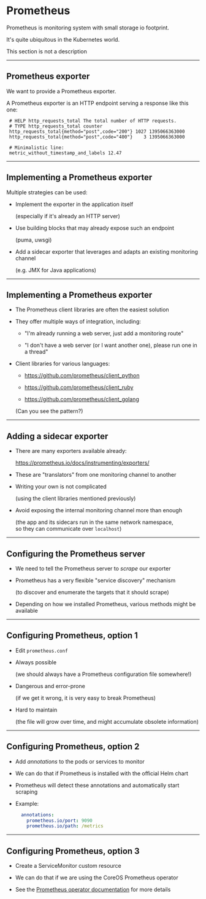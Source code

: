 # Prometheus

Prometheus is monitoring system with small storage io footprint.

It's quite ubiquitous in the Kubernetes world.

This section is not a description

<!--
FIXME maybe just use prometheus.md and add this file after it?
This way there is not need to write a Prom intro.
-->

---

## Prometheus exporter

We want to provide a Prometheus exporter.

A Prometheus exporter is an HTTP endpoint serving a response like this one:

```
 # HELP http_requests_total The total number of HTTP requests.
 # TYPE http_requests_total counter
 http_requests_total{method="post",code="200"} 1027 1395066363000
 http_requests_total{method="post",code="400"}    3 1395066363000

 # Minimalistic line:
 metric_without_timestamp_and_labels 12.47
```

---

## Implementing a Prometheus exporter

Multiple strategies can be used:

- Implement the exporter in the application itself

  (especially if it's already an  HTTP server)

- Use building blocks that may already expose such an endpoint

  (puma, uwsgi)

- Add a sidecar exporter that leverages and adapts an existing monitoring channel

  (e.g. JMX for Java applications)

---

## Implementing a Prometheus exporter

- The Prometheus client libraries are often the easiest solution

- They offer multiple ways of integration, including:

  - "I'm already running a web server, just add a monitoring route"

  - "I don't have a web server (or I want another one), please run one in a thread"

- Client libraries for various languages:

  - https://github.com/prometheus/client_python

  - https://github.com/prometheus/client_ruby

  - https://github.com/prometheus/client_golang

  (Can you see the pattern?)

---

## Adding a sidecar exporter

- There are many exporters available already:

  https://prometheus.io/docs/instrumenting/exporters/

- These are "translators" from one monitoring channel to another

- Writing your own is not complicated

  (using the client libraries mentioned previously)

- Avoid exposing the internal monitoring channel more than enough

  (the app and its sidecars run in the same network namespace,
  <br/>so they can communicate over `localhost`)

---

## Configuring the Prometheus server

- We need to tell the Prometheus server to *scrape* our exporter

- Prometheus has a very flexible "service discovery" mechanism

  (to discover and enumerate the targets that it should scrape)

- Depending on how we installed Prometheus, various methods might be available

---

## Configuring Prometheus, option 1

- Edit `prometheus.conf`

- Always possible

  (we should always have a Prometheus configuration file somewhere!)

- Dangerous and error-prone

  (if we get it wrong, it is very easy to break Prometheus)

- Hard to maintain

  (the file will grow over time, and might accumulate obsolete information)

---

## Configuring Prometheus, option 2

- Add *annotations* to the pods or services to monitor

- We can do that if Prometheus is installed with the official Helm chart

- Prometheus will detect these annotations and automatically start scraping

- Example:
  ```yaml
    annotations:
      prometheus.io/port: 9090
      prometheus.io/path: /metrics
  ```

---

## Configuring Prometheus, option 3

- Create a ServiceMonitor custom resource

- We can do that if we are using the CoreOS Prometheus operator

- See the [Prometheus operator documentation](https://github.com/coreos/prometheus-operator/blob/master/Documentation/api.md#servicemonitor) for more details
